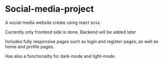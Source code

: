 # Social-media-project

A social media website create using react scss.

Currently only frontend side is done. Backend will be added later

Includes fully responsive pages such as login and register pages, as well as home and profile pages.

Has also a functionality for dark-mode and light-mode.

